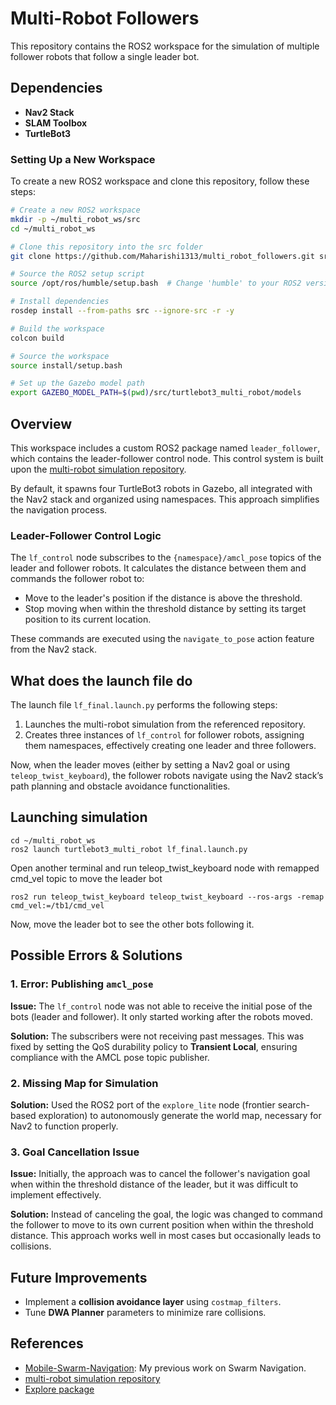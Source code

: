 # Multi-Robot Followers

This repository contains the ROS2 workspace for the simulation of multiple follower robots that follow a single leader bot.

## Dependencies
- **Nav2 Stack**
- **SLAM Toolbox**
- **TurtleBot3**

### Setting Up a New Workspace
To create a new ROS2 workspace and clone this repository, follow these steps:
```bash
# Create a new ROS2 workspace
mkdir -p ~/multi_robot_ws/src
cd ~/multi_robot_ws

# Clone this repository into the src folder
git clone https://github.com/Maharishi1313/multi_robot_followers.git src/multi_robot_followers

# Source the ROS2 setup script
source /opt/ros/humble/setup.bash  # Change 'humble' to your ROS2 version

# Install dependencies
rosdep install --from-paths src --ignore-src -r -y

# Build the workspace
colcon build

# Source the workspace
source install/setup.bash

# Set up the Gazebo model path
export GAZEBO_MODEL_PATH=$(pwd)/src/turtlebot3_multi_robot/models
```

## Overview
This workspace includes a custom ROS2 package named `leader_follower`, which contains the leader-follower control node. This control system is built upon the [multi-robot simulation repository](https://github.com/arshadlab/turtlebot3_multi_robot).

By default, it spawns four TurtleBot3 robots in Gazebo, all integrated with the Nav2 stack and organized using namespaces. This approach simplifies the navigation process.

### Leader-Follower Control Logic
The `lf_control` node subscribes to the `{namespace}/amcl_pose` topics of the leader and follower robots. It calculates the distance between them and commands the follower robot to:
- Move to the leader's position if the distance is above the threshold.
- Stop moving when within the threshold distance by setting its target position to its current location.

These commands are executed using the `navigate_to_pose` action feature from the Nav2 stack.

## What does the launch file do
The launch file `lf_final.launch.py` performs the following steps:
1. Launches the multi-robot simulation from the referenced repository.
2. Creates three instances of `lf_control` for follower robots, assigning them namespaces, effectively creating one leader and three followers.

Now, when the leader moves (either by setting a Nav2 goal or using `teleop_twist_keyboard`), the follower robots navigate using the Nav2 stack’s path planning and obstacle avoidance functionalities.

## Launching simulation
```
cd ~/multi_robot_ws
ros2 launch turtlebot3_multi_robot lf_final.launch.py
```
Open another terminal and run teleop_twist_keyboard node with remapped cmd_vel topic to move the leader bot
```
ros2 run teleop_twist_keyboard teleop_twist_keyboard --ros-args -remap cmd_vel:=/tb1/cmd_vel
```
Now, move the leader bot to see the other bots following it.

## Possible Errors & Solutions
### 1. Error: Publishing `amcl_pose`
**Issue:** The `lf_control` node was not able to receive the initial pose of the bots (leader and follower). It only started working after the robots moved.

**Solution:** The subscribers were not receiving past messages. This was fixed by setting the QoS durability policy to **Transient Local**, ensuring compliance with the AMCL pose topic publisher.

### 2. Missing Map for Simulation
**Solution:** Used the ROS2 port of the `explore_lite` node (frontier search-based exploration) to autonomously generate the world map, necessary for Nav2 to function properly.

### 3. Goal Cancellation Issue
**Issue:** Initially, the approach was to cancel the follower's navigation goal when within the threshold distance of the leader, but it was difficult to implement effectively.

**Solution:** Instead of canceling the goal, the logic was changed to command the follower to move to its own current position when within the threshold distance. This approach works well in most cases but occasionally leads to collisions.

## Future Improvements
- Implement a **collision avoidance layer** using `costmap_filters`.
- Tune **DWA Planner** parameters to minimize rare collisions.

## References

- [Mobile-Swarm-Navigation](https://github.com/Loki-Silvres/Mobile-Swarm-Navigation): My previous work on Swarm Navigation.
- [multi-robot simulation repository](https://github.com/arshadlab/turtlebot3_multi_robot)
- [Explore package](https://github.com/robo-friends/m-explore-ros2)

